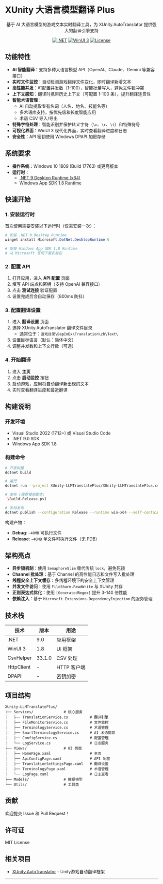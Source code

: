 # XUnity 大语言模型翻译 Plus

<div align="center">

基于 AI 大语言模型的游戏文本实时翻译工具，为 XUnity.AutoTranslator 提供强大的翻译引擎支持

[![.NET](https://img.shields.io/badge/.NET-9.0-512BD4)](https://dotnet.microsoft.com/)
[![WinUI 3](https://img.shields.io/badge/WinUI-3.0-0078D4)](https://github.com/microsoft/microsoft-ui-xaml)
[![License](https://img.shields.io/badge/license-MIT-blue.svg)](LICENSE)

</div>

## 功能特性

- **AI 智能翻译**：支持多种大语言模型 API（OpenAI、Claude、Gemini 等兼容接口）
- **实时文件监控**：自动检测游戏翻译文件变化，即时翻译新增文本
- **高性能并发**：可配置并发数（1-100），智能批量写入，避免文件锁冲突
- **上下文感知**：翻译时携带历史上下文（可配置 1-100 条），提升翻译连贯性
- **智能术语管理**：
  - AI 自动提取专有名词（人名、地名、技能名等）
  - 多术语库支持，按优先级和长度智能应用
  - 术语 CSV 导入/导出
- **特殊字符处理**：智能识别并保护转义字符（`\n`、`\r`、`\t`）和特殊符号
- **可视化界面**：WinUI 3 现代化界面，实时查看翻译进度和日志
- **安全性**：API 密钥使用 Windows DPAPI 加密存储

## 系统要求

- **操作系统**：Windows 10 1809 (Build 17763) 或更高版本
- **运行时**：
  - [.NET 9 Desktop Runtime (x64)](https://dotnet.microsoft.com/download/dotnet/9.0)
  - [Windows App SDK 1.8 Runtime](https://learn.microsoft.com/windows/apps/windows-app-sdk/downloads)

## 快速开始

### 1. 安装运行时

首次使用需要安装以下运行时（仅需安装一次）：

```powershell
# 安装 .NET 9 Desktop Runtime
winget install Microsoft.DotNet.DesktopRuntime.9

# 安装 Windows App SDK 1.8 Runtime
# 从 Microsoft 官网下载安装包
```

### 2. 配置 API

1. 打开应用，进入 **API 配置** 页面
2. 填写 API 端点和密钥（支持 OpenAI 兼容接口）
3. 点击 **测试连接** 验证配置
4. 设置完成后会自动保存（800ms 防抖）

### 3. 配置翻译设置

1. 进入 **翻译设置** 页面
2. 选择 XUnity.AutoTranslator 翻译文件目录
   - 通常位于：`游戏目录\BepInEx\Translation\zh\Text\`
3. 设置目标语言（默认：简体中文）
4. 调整并发数和上下文行数（可选）

### 4. 开始翻译

1. 进入 **主页**
2. 点击 **启动监控** 按钮
3. 启动游戏，应用将自动翻译新出现的文本
4. 实时查看翻译进度和最近翻译

## 构建说明

### 开发环境

- Visual Studio 2022 (17.12+) 或 Visual Studio Code
- .NET 9.0 SDK
- Windows App SDK 1.8

### 构建命令

```bash
# 开发构建
dotnet build

# 运行
dotnet run --project XUnity-LLMTranslatePlus/XUnity-LLMTranslatePlus.csproj

# 发布 (推荐使用脚本)
.\Build-Release.ps1

# 手动发布
dotnet publish --configuration Release --runtime win-x64 --self-contained false /p:PublishSingleFile=true
```

构建产物：
- **Debug**: `~40MB` 可执行文件
- **Release**: `~40MB` 单文件可执行文件（无 PDB）

## 架构亮点

- **异步锁机制**：使用 `SemaphoreSlim` 替代传统 `lock`，避免死锁
- **Channel<T> 批处理**：基于 Channel 的高性能日志和文件写入批处理
- **线程安全上下文缓存**：多线程环境下的安全上下文管理
- **并发文件访问**：使用 `FileShare.ReadWrite` 与 XUnity 共存
- **正则表达式优化**：使用 `[GeneratedRegex]` 提升 3-140 倍性能
- **依赖注入**：基于 `Microsoft.Extensions.DependencyInjection` 的服务管理

## 技术栈

| 技术 | 版本 | 用途 |
|------|------|------|
| .NET | 9.0 | 应用框架 |
| WinUI 3 | 1.8 | UI 框架 |
| CsvHelper | 33.1.0 | CSV 处理 |
| HttpClient | - | HTTP 客户端 |
| DPAPI | - | 密钥加密 |

## 项目结构

```
XUnity-LLMTranslatePlus/
├── Services/              # 核心服务
│   ├── TranslationService.cs          # 翻译引擎
│   ├── FileMonitorService.cs          # 文件监控
│   ├── TerminologyService.cs          # 术语管理
│   ├── SmartTerminologyService.cs     # AI 术语提取
│   ├── ConfigService.cs               # 配置管理
│   └── LogService.cs                  # 日志服务
├── Views/                 # UI 页面
│   ├── HomePage.xaml                  # 主页
│   ├── ApiConfigPage.xaml             # API 配置
│   ├── TranslationSettingsPage.xaml   # 翻译设置
│   ├── TerminologyPage.xaml           # 术语管理
│   └── LogPage.xaml                   # 日志查看
├── Models/                # 数据模型
└── Utils/                 # 工具类
```

## 贡献

欢迎提交 Issue 和 Pull Request！

## 许可证

MIT License

## 相关项目

- [XUnity.AutoTranslator](https://github.com/bbepis/XUnity.AutoTranslator) - Unity游戏自动翻译框架

---
